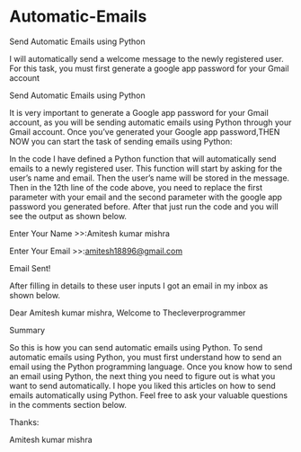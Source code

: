 # Automatic-Emails
Send Automatic Emails using Python

I will automatically send a welcome message to the newly registered user.
For this task,
you must first generate a google app password for your Gmail account


Send Automatic Emails using Python


It is very important to generate a Google app password for your Gmail account,
as you will be sending automatic emails using Python through your Gmail account.
Once you’ve generated your Google app password,THEN NOW  you can start the task of sending emails using Python:


In the code  I have defined a Python function that will automatically
send emails to a newly registered user. This function will start by asking
for the user’s name and email. Then the user’s name will be stored in the message.
Then in the 12th line of the code above, you need to replace the first parameter with your email 
and the second parameter with the google app password you generated before. After that just run the 
code and you will see the output as shown below.


Enter Your Name >>:Amitesh kumar mishra


Enter Your Email >>:amitesh18896@gmail.com


Email Sent!


After filling in details to these user inputs I got an email in my inbox as shown below.


Dear Amitesh kumar mishra, Welcome to Thecleverprogrammer



Summary


So this is how you can send automatic emails using Python.
To send automatic emails using Python,
you must first understand how to send an email 
using the Python programming language. Once you know how
to send an email using Python, the next thing you need to figure out
is what you want to send automatically.
I hope you liked this articles on how to send emails automatically using Python.
Feel free to ask your valuable questions in the comments section below.


Thanks:

Amitesh kumar mishra
